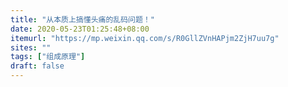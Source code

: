```yaml
---
title: "从本质上搞懂头痛的乱码问题！"
date: 2020-05-23T01:25:48+08:00
itemurl: "https://mp.weixin.qq.com/s/R0GllZVnHAPjm2ZjH7uu7g"
sites: ""
tags: ["组成原理"]
draft: false
---
```


